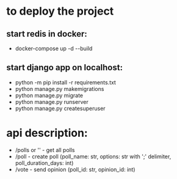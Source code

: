 # to deploy the project

## start redis in docker:
* docker-compose up -d --build

## start django app on localhost:
* python -m pip install -r requirements.txt
* python manage.py makemigrations
* python manage.py migrate
* python manage.py runserver
* python manage.py createsuperuser

# api description:
* /polls or '' - get all polls
* /poll - create poll (poll_name: str, options: str with ';' delimiter, poll_duration_days: int)
* /vote - send opinion (poll_id: str, opinion_id: int)
